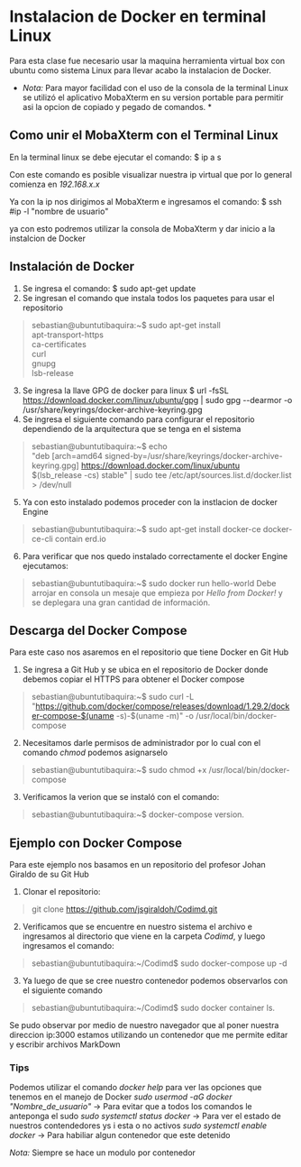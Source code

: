 # Instalacion de Docker en terminal Linux

Para esta clase fue necesario usar la maquina herramienta virtual box  con ubuntu como sistema Linux para llevar acabo la instalacion de Docker.
* _Nota:_ Para mayor facilidad con el uso de la consola de la terminal Linux se utilizó el aplicativo MobaXterm en su version portable para permitir asi la opcion de copiado y pegado de comandos. * 

## Como unir el MobaXterm con el Terminal Linux

En la terminal linux se debe ejecutar el comando:
$ ip a s 

Con este comando es posible visualizar nuestra ip virtual que por lo general comienza en *192.168.x.x*

Ya con la ip nos dirigimos al MobaXterm e ingresamos el comando:
$ ssh #ip -l "nombre de usuario"

ya con esto podremos utilizar la consola de MobaXterm y dar inicio a la instalcion de Docker

## Instalación de Docker

1. Se ingresa el comando:
$  sudo apt-get update
2. Se ingresan  el comando que instala todos los paquetes para usar el repositorio
>sebastian@ubuntutibaquira:~$ sudo apt-get install \
>     apt-transport-https \
>     ca-certificates \
>     curl \
>     gnupg \
>     lsb-release
3. Se ingresa la llave GPG de docker para linux
$ url -fsSL https://download.docker.com/linux/ubuntu/gpg | sudo gpg --dearmor -o /usr/share/keyrings/docker-archive-keyring.gpg
4. Se ingresa el siguiente comando para configurar el repositorio dependiendo de la arquitectura que se tenga en el sistema
>sebastian@ubuntutibaquira:~$ echo \
  "deb [arch=amd64 signed-by=/usr/share/keyrings/docker-archive-keyring.gpg] https://download.docker.com/linux/ubuntu \
  $(lsb_release -cs) stable" | sudo tee /etc/apt/sources.list.d/docker.list > /dev/null
5. Ya con esto instalado podemos proceder con la instlacion de docker Engine
>sebastian@ubuntutibaquira:~$ sudo apt-get install docker-ce docker-ce-cli contain                           erd.io
6. Para verificar que nos quedo instalado correctamente el docker Engine ejecutamos:
>sebastian@ubuntutibaquira:~$ sudo docker run hello-world
Debe arrojar en consola  un mesaje que empieza por *Hello from Docker!* y se deplegara una gran cantidad de información.

## Descarga del Docker Compose
Para este caso nos asaremos en el repositorio que tiene Docker en Git Hub
1. Se ingresa a Git Hub y se ubica en el repositorio de Docker donde debemos copiar el HTTPS para obtener el Docker compose
>sebastian@ubuntutibaquira:~$ sudo curl -L "https://github.com/docker/compose/releases/download/1.29.2/docker-compose-$(uname -s)-$(uname -m)" -o /usr/local/bin/docker-compose
2. Necesitamos darle permisos de administrador por lo cual con el comando *chmod* podemos asignarselo 
>sebastian@ubuntutibaquira:~$ sudo chmod +x /usr/local/bin/docker-compose
3. Verificamos la verion que se instaló con el comando:
>sebastian@ubuntutibaquira:~$ docker-compose version.

## Ejemplo con Docker Compose
Para este ejemplo nos basamos en un repositorio del profesor Johan Giraldo de su Git Hub
1. Clonar el repositorio:
>git clone https://github.com/jsgiraldoh/Codimd.git
2. Verificamos que se encuentre en nuestro sistema el archivo e ingresamos al directorio que viene en la carpeta *Codimd*, y luego ingresamos el comando:
>sebastian@ubuntutibaquira:~/Codimd$ sudo docker-compose up -d
3. Ya luego de que se cree nuestro contenedor podemos observarlos con el siguiente comando
>sebastian@ubuntutibaquira:~/Codimd$ sudo docker container ls.

Se pudo observar por medio de nuestro navegador que al poner nuestra direccion ip:3000 estamos utilizando un contenedor que me permite editar y escribir archivos MarkDown

### Tips
Podemos utilizar el comando *docker help* para ver las opciones que tenemos en el manejo de Docker
*sudo usermod -aG docker "Nombre_de_usuario"* -> Para evitar que a todos los comandos le anteponga el sudo
*sudo systemctl status docker* -> Para ver el estado de nuestros contendedores ys i esta o no activos
*sudo systemctl enable docker* -> Para habiliar algun contenedor que este detenido

*_Nota:_* Siempre se hace un modulo por contenedor 